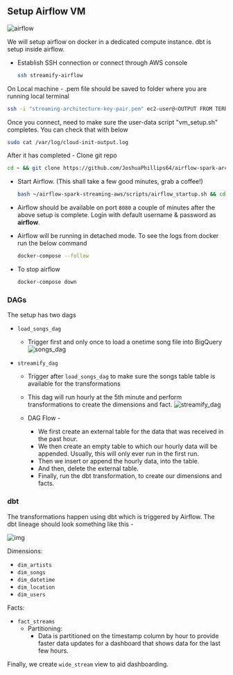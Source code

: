 ## Setup Airflow VM

![airflow](../images/airflow.jpg)

We will setup airflow on docker in a dedicated compute instance. dbt is setup inside airflow.

- Establish SSH connection or connect through AWS console 

  ```bash
  ssh streamify-airflow
  ```

On Local machine - .pem file should be saved to folder where you are running local terminal
  ```bash
  ssh -i "streaming-architecture-key-pair.pem" ec2-user@<OUTPUT FROM TERRAFORM>
  ```

Once you connect, need to make sure the user-data script "vm_setup.sh" completes. You can check that with below
    
  ```bash
  sudo cat /var/log/cloud-init-output.log
  ```

After it has completed - Clone git repo

  ```bash
  cd ~ && git clone https://github.com/JoshuaPhillips64/airflow-spark-architecture-aws.git
  ```

- Start Airflow. (This shall take a few good minutes, grab a coffee!)

  ```bash
  bash ~/airflow-spark-streaming-aws/scripts/airflow_startup.sh && cd ~/airflow-spark-streaming-aws/airflow
  ```

- Airflow should be available on port `8080` a couple of minutes after the above setup is complete. Login with default username & password as **airflow**.

- Airflow will be running in detached mode. To see the logs from docker run the below command

  ```bash
  docker-compose --follow
  ```

- To stop airflow

  ```bash
  docker-compose down
  ```

### DAGs

The setup has two dags
- `load_songs_dag`
  - Trigger first and only once to load a onetime song file into BigQuery
![songs_dag](../images/songs_dag.png)

- `streamify_dag`
  - Trigger after `load_songs_dag` to make sure the songs table table is available for the transformations
  - This dag will run hourly at the 5th minute and perform transformations to create the dimensions and fact.
![streamify_dag](../images/streamify_dag.png)

  - DAG Flow -
    - We first create an external table for the data that was received in the past hour.
    - We then create an empty table to which our hourly data will be appended. Usually, this will only ever run in the first run.
    - Then we insert or append the hourly data, into the table.
    - And then, delete the external table.
    - Finally, run the dbt transformation, to create our dimensions and facts.

### dbt

The transformations happen using dbt which is triggered by Airflow. The dbt lineage should look something like this -

![img](../images/dbt.png)

Dimensions:
- `dim_artists`
- `dim_songs`
- `dim_datetime`
- `dim_location`
- `dim_users`

Facts:
- `fact_streams`
  - Partitioning:
    - Data is partitioned on the timestamp column by hour to provide faster data updates for a dashboard that shows data for the last few hours.

Finally, we create `wide_stream` view to aid dashboarding.